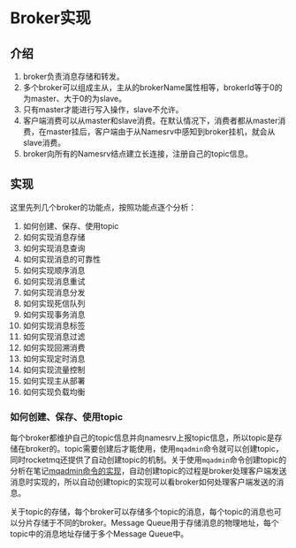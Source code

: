 # Broker实现

## 介绍
1. broker负责消息存储和转发。
2. 多个broker可以组成主从，主从的brokerName属性相等，brokerId等于0的为master、大于0的为slave。
3. 只有master才能进行写入操作，slave不允许。
4. 客户端消费可以从master和slave消费。在默认情况下，消费者都从master消费，在master挂后，客户端由于从Namesrv中感知到broker挂机，就会从slave消费。
5. broker向所有的Namesrv结点建立长连接，注册自己的topic信息。

## 实现
这里先列几个broker的功能点，按照功能点逐个分析：
1. 如何创建、保存、使用topic
2. 如何实现消息存储
3. 如何实现消息查询
4. 如何实现消息的可靠性
5. 如何实现顺序消息
6. 如何实现消息重试
7. 如何实现消息分发
8. 如何实现死信队列
9. 如何实现事务消息
10. 如何实现消息标签
11. 如何实现消息过滤
12. 如何实现回溯消费
13. 如何实现定时消息
14. 如何实现流量控制
15. 如何实现主从部署
16. 如何实现负载均衡

### 如何创建、保存、使用topic
每个broker都维护自己的topic信息并向namesrv上报topic信息，所以topic是存储在broker的。topic需要创建后才能使用，使用`mqadmin`命令就可以创建topic，同时rocketmq还提供了自动创建topic的机制。关于使用`mqadmin`命令创建topic的分析在笔记[mqadmin命令的实现](../tools/README.md)，自动创建topic的过程是broker处理客户端发送消息时实现的，所以自动创建topic的实现可以看broker如何处理客户端发送的消息。

关于topic的存储，每个broker可以存储多个topic的消息，每个topic的消息也可以分片存储于不同的broker。Message Queue用于存储消息的物理地址，每个topic中的消息地址存储于多个Message Queue中。

